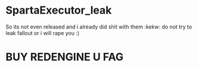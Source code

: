 # SpartaExecutor_leak
So its not even released and i already did shit with them :kekw: do not try to leak fallout or i will rape you :)
# BUY REDENGINE U FAG
